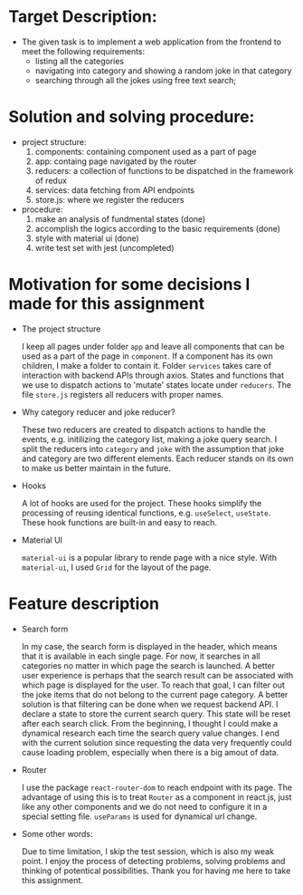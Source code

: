 # Target Description:

- The given task is to implement a web application from the frontend to meet the following requirements:
  - listing all the categories
  - navigating into category and showing a random joke in that category
  - searching through all the jokes using free text search;

# Solution and solving procedure:
- project structure:
  1. components: containing component used as a part of page
  2. app: containg page navigated by the router
  3. reducers: a collection of functions to be dispatched in the framework of redux
  4. services: data fetching from API endpoints
  5. store.js: where we register the reducers
- procedure:
  1. make an analysis of fundmental states (done)
  2. accomplish the logics according to the basic requirements (done)
  3. style with material ui (done)
  4. write test set with jest (uncompleted)

# Motivation for some decisions I made for this assignment
- The project structure 
  
  I keep all pages under folder `app` and leave all components that can be used as a part of the page in `component`. If a component has its own children, I make a folder to contain it. Folder `services` takes care of interaction with backend APIs through axios. States and functions that we use to dispatch actions to 'mutate' states locate under `reducers`. The file `store.js` registers all reducers with proper names.
  
- Why category reducer and joke reducer?
  
  These two reducers are created to dispatch actions to handle the events, e.g. initilizing the category list, making a joke query search. I split the reducers into `category` and `joke` with the assumption that joke and category are two different elements. Each reducer stands on its own to make us better maintain in the future. 

- Hooks
  
  A lot of hooks are used for the project. These hooks simplify the processing of reusing identical functions, e.g. `useSelect`, `useState`. These hook functions are built-in and easy to reach.
  
- Material UI
  
  `material-ui` is a popular library to rende page with a nice style. With `material-ui`, I used `Grid` for the layout of the page.

# Feature description

- Search form

  In my case, the search form is displayed in the header, which means that it is available in each single page. For now, it searches in all categories no matter in which page the search is launched. A better user experience is perhaps that the search result can be associated with which page is displayed for the user. To reach that goal, I can filter out the joke items that do not belong to the current page category. A better solution is that filtering can be done when we request backend API. I declare a state to store the current search query. This state will be reset after each search click. From the beginning, I thought I could make a dynamical research each time the search query value changes. I end with the current solution since requesting the data very frequently could cause loading problem, especially when there is a big amout of data. 

- Router

  I use the package `react-router-dom` to reach endpoint with its page. The advantage of using this is to treat `Router` as a component in react.js, just like any other components and we do not need to configure it in a special setting file. `useParams` is used for dynamical url change.

- Some other words:
 
  Due to time limitation, I skip the test session, which is also my weak point. I enjoy the process of detecting problems, solving problems and thinking of potentical possibilities. Thank you for having me here to take this assignment. 
